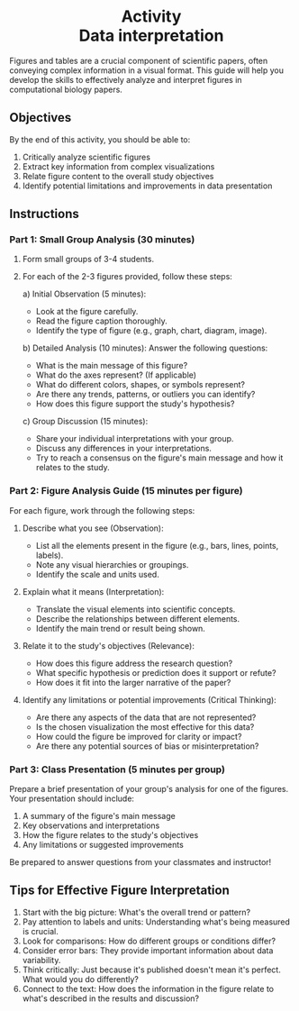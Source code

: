 <h1 align="center">
<b>Activity</b><br>
Data interpretation
</h1>

Figures and tables are a crucial component of scientific papers, often conveying complex information in a visual format.
This guide will help you develop the skills to effectively analyze and interpret figures in computational biology papers.

## Objectives

By the end of this activity, you should be able to:

1.  Critically analyze scientific figures
2.  Extract key information from complex visualizations
3.  Relate figure content to the overall study objectives
4.  Identify potential limitations and improvements in data presentation

## Instructions

### Part 1: Small Group Analysis (30 minutes)

1. Form small groups of 3-4 students.

2. For each of the 2-3 figures provided, follow these steps:

   a) Initial Observation (5 minutes):
      - Look at the figure carefully.
      - Read the figure caption thoroughly.
      - Identify the type of figure (e.g., graph, chart, diagram, image).

   b) Detailed Analysis (10 minutes):
      Answer the following questions:
      - What is the main message of this figure?
      - What do the axes represent? (If applicable)
      - What do different colors, shapes, or symbols represent?
      - Are there any trends, patterns, or outliers you can identify?
      - How does this figure support the study's hypothesis?

   c) Group Discussion (15 minutes):
      - Share your individual interpretations with your group.
      - Discuss any differences in your interpretations.
      - Try to reach a consensus on the figure's main message and how it relates to the study.

### Part 2: Figure Analysis Guide (15 minutes per figure)

For each figure, work through the following steps:

1. Describe what you see (Observation):
   - List all the elements present in the figure (e.g., bars, lines, points, labels).
   - Note any visual hierarchies or groupings.
   - Identify the scale and units used.

2. Explain what it means (Interpretation):
   - Translate the visual elements into scientific concepts.
   - Describe the relationships between different elements.
   - Identify the main trend or result being shown.

3. Relate it to the study's objectives (Relevance):
   - How does this figure address the research question?
   - What specific hypothesis or prediction does it support or refute?
   - How does it fit into the larger narrative of the paper?

4. Identify any limitations or potential improvements (Critical Thinking):
   - Are there any aspects of the data that are not represented?
   - Is the chosen visualization the most effective for this data?
   - How could the figure be improved for clarity or impact?
   - Are there any potential sources of bias or misinterpretation?

### Part 3: Class Presentation (5 minutes per group)

Prepare a brief presentation of your group's analysis for one of the figures. Your presentation should include:

1. A summary of the figure's main message
2. Key observations and interpretations
3. How the figure relates to the study's objectives
4. Any limitations or suggested improvements

Be prepared to answer questions from your classmates and instructor!

## Tips for Effective Figure Interpretation

1. Start with the big picture: What's the overall trend or pattern?
2. Pay attention to labels and units: Understanding what's being measured is crucial.
3. Look for comparisons: How do different groups or conditions differ?
4. Consider error bars: They provide important information about data variability.
5. Think critically: Just because it's published doesn't mean it's perfect. What would you do differently?
6. Connect to the text: How does the information in the figure relate to what's described in the results and discussion?

